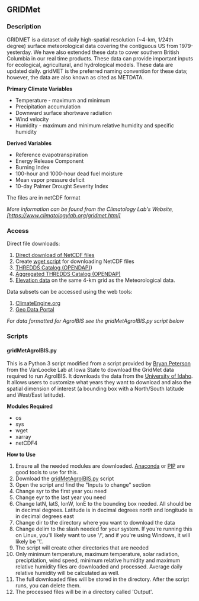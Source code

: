 ## GRIDMet
### Description
GRIDMET is a dataset of daily high-spatial resolution (~4-km, 1/24th degree) surface meteorological data covering the contiguous US from 1979-yesterday. We have also extended these data to cover southern British Columbia in our real time products. These data can provide important inputs for ecological, agricultural, and hydrological models. These data are updated daily.  gridMET is the preferred naming convention for these data; however, the data are also known as cited as METDATA.

**Primary Climate Variables**
* Temperature - maximum and minimum
* Precipitation accumulation
* Downward surface shortwave radiation
* Wind velocity
* Humidity - maximum and minimum relative humidity and specific humidity

**Derived Variables**
* Reference evapotranspiration
* Energy Release Component
* Burning Index
* 100-hour and 1000-hour dead fuel moisture
* Mean vapor pressure deficit
* 10-day Palmer Drought Severity Index

The files are in netCDF format

*More information can be found from the Climatology Lab's Website, [https://www.climatologylab.org/gridmet.html]* 
### Access

Direct file downloads:
1. [Direct download of NetCDF files](https://www.northwestknowledge.net/metdata/data/)
2. Create [wget script](https://www.climatologylab.org/wget-gridmet.html) for downloading NetCDF files
3. [THREDDS Catalog (OPENDAP)](http://thredds.northwestknowledge.net:8080/thredds/reacch_climate_MET_catalog.html))
4. [Aggregated THREDDS Catalog (OPENDAP)](http://thredds.northwestknowledge.net:8080/thredds/reacch_climate_MET_aggregated_catalog.html)
5. [Elevation data](https://climate.northwestknowledge.net/METDATA/data/metdata_elevationdata.nc) on the same 4-km grid as the Meteorological data.

Data subsets can be accessed using the web tools:
1. [ClimateEngine.org](https://app.climateengine.org/)
2. [Geo Data Portal](https://cida.usgs.gov/gdp/client/#!catalog/gdp/dataset/54dd5df2e4b08de9379b38d8)

*For data formatted for AgroIBIS see the gridMetAgroIBIS.py script below*

### Scripts

#### gridMetAgroIBIS.py

This is a Python 3 script modified from a script provided by [Bryan Peterson](bryan20@iastate.edu) from the VanLoocke Lab at Iowa State to download the GridMet data required to run AgroIBIS. It downloads the data from the 
[University of Idaho](https://www.northwestknowledge.net/metdata/data/). It allows users to customize what years they want to download and also the spatial dimension of interest (a bounding box with a North/South latitude and West/East latitude).

**Modules Required**
* os
* sys
* wget
* xarray
* netCDF4

**How to Use**

1. Ensure all the needed modules are downloaded. [Anaconda](https://www.anaconda.com/download) or [PIP](https://packaging.python.org/en/latest/tutorials/installing-packages/) are good tools to use for this.
2. Download the [gridMetAgroIBIS.py](https://github.com/cabbi-bio/Sustainability-Shared-Code/blob/main/AgroIBIS/GridMet/gridMetAgroIBIS.py) script
3. Open the script and find the "Inputs to change" section
4. Change syr to the first year you need
5. Change eyr to the last year you need
6. Change latN, latS, lonW, lonE to the bounding box needed. All should be in decimal degrees. Latitude is in decimal degrees north and longitude is in decimal degrees east
7. Change dir to the directory where you want to download the data
8. Change delim to the slash needed for your system. If you're running this on Linux, you'll likely want to use '/', and if you're using Windows, it will likely be '\\'.
9. The script will create other directories that are needed
10. Only minimum temperature, maximum temperature, solar radiation, preciptiation, wind speed, minimum relative humidity and maximum relative humidity files are downloaded and processed. Average daily relative humidity will be calculated as well.
11. The full downloaded files will be stored in the directory. After the script runs, you can delete them.
12. The processed files will be in a directory called 'Output'.
